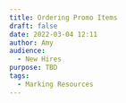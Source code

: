 ```yaml
---
title: Ordering Promo Items
draft: false
date: 2022-03-04 12:11
author: Amy
audience:
  - New Hires
purpose: TBD
tags:
  - Marking Resources
---
```

